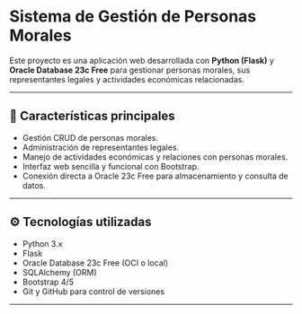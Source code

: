 # Sistema de Gestión de Personas Morales

Este proyecto es una aplicación web desarrollada con **Python (Flask)** y **Oracle Database 23c Free** para gestionar personas morales, sus representantes legales y actividades económicas relacionadas.

---

## 🚀 Características principales

- Gestión CRUD de personas morales.
- Administración de representantes legales.
- Manejo de actividades económicas y relaciones con personas morales.
- Interfaz web sencilla y funcional con Bootstrap.
- Conexión directa a Oracle 23c Free para almacenamiento y consulta de datos.

---

## ⚙️ Tecnologías utilizadas

- Python 3.x
- Flask
- Oracle Database 23c Free (OCI o local)
- SQLAlchemy (ORM)
- Bootstrap 4/5
- Git y GitHub para control de versiones

---

